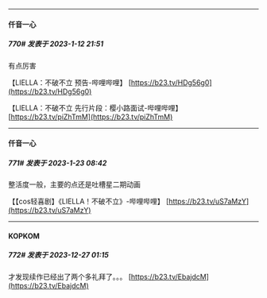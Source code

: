 

*****

####  仟音一心  
##### 770#       发表于 2023-1-12 21:51

有点厉害

【LIELLA：不破不立 预告-哔哩哔哩】 [https://b23.tv/HDg56g0](https://b23.tv/HDg56g0)

【LIELLA：不破不立 先行片段：樱小路面试-哔哩哔哩】 [https://b23.tv/piZhTmM](https://b23.tv/piZhTmM)

*****

####  仟音一心  
##### 771#       发表于 2023-1-23 08:42

整活度一般，主要的点还是吐槽星二期动画

【【cos轻喜剧】《LIELLA！不破不立》-哔哩哔哩】 [https://b23.tv/uS7aMzY](https://b23.tv/uS7aMzY)

*****

####  KOPKOM  
##### 772#       发表于 2023-12-27 01:15

才发现续作已经出了两个多礼拜了。。。
[https://b23.tv/EbajdcM](https://b23.tv/EbajdcM)

